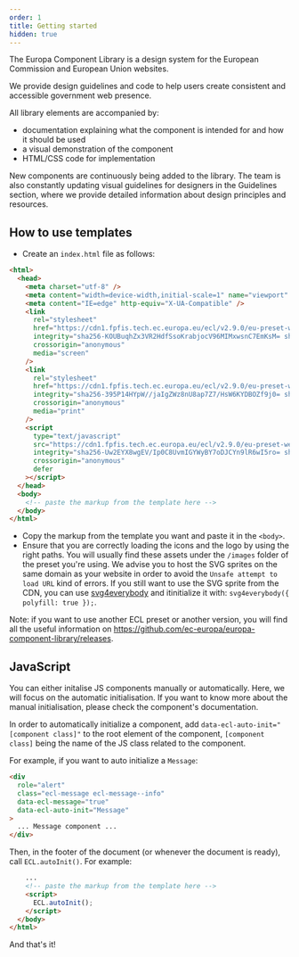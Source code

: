 ```yaml
---
order: 1
title: Getting started
hidden: true
---
```


The Europa Component Library is a design system for the European Commission and European Union websites.

We provide design guidelines and code to help users create consistent and accessible government web presence.

All library elements are accompanied by:

- documentation explaining what the component is intended for and how it should be used
- a visual demonstration of the component
- HTML/CSS code for implementation

New components are continuously being added to the library. The team is also constantly updating visual guidelines for designers in the Guidelines section, where we provide detailed information about design principles and resources.

## How to use templates

- Create an `index.html` file as follows:

```html
<html>
  <head>
    <meta charset="utf-8" />
    <meta content="width=device-width,initial-scale=1" name="viewport" />
    <meta content="IE=edge" http-equiv="X-UA-Compatible" />
    <link
      rel="stylesheet"
      href="https://cdn1.fpfis.tech.ec.europa.eu/ecl/v2.9.0/eu-preset-website/styles/ecl-eu-preset-website.css"
      integrity="sha256-KOUBuqhZx3VR2HdfSsoKrabjocV96MIMxwsnC7EmKsM= sha384-7CTyLAVWbN3adl9swStpvFgItMlD2NOtbueJFahb4eur0c+wlkwQOb1RXBzrbujg sha512-4V033MXLuUeQQ8AftpYKD2hbkwQx8stLZjQKYAqvEb8zF9c3fZod+rTwjwy+9FrLnzNrM2n64VyAyIztVypWew=="
      crossorigin="anonymous"
      media="screen"
    />
    <link
      rel="stylesheet"
      href="https://cdn1.fpfis.tech.ec.europa.eu/ecl/v2.9.0/eu-preset-website/styles/ecl-eu-preset-website-print.css"
      integrity="sha256-395P14HYpW//jaIgZWz8nU8ap7Z7/HsW6KYDBOZf9j0= sha384-G50p+WMx8tFroBMs6Q1J0SblhQ72Asg+DhmeD3ZqHxaNBRBvL16aNi/eeMDfgj2w sha512-tXVVnre4rBoMQIo9tumADgsAm4WLocypHoEg19EYumhirmwEjLmcW8n817SzhMv8fYZLLLiV/DPtA4Z0XA5wfQ=="
      crossorigin="anonymous"
      media="print"
    />
    <script
      type="text/javascript"
      src="https://cdn1.fpfis.tech.ec.europa.eu/ecl/v2.9.0/eu-preset-website/scripts/ecl-eu-preset-website.js"
      integrity="sha256-Uw2EYX8wgEV/Ip0C8UvmIGYWyBY7oDJCYn9lR6wI5ro= sha384-krMMP0Kf2rSf47NOSAUzPEfa/G9YI7zF3ZEwULkvuxzSZ+NYOpzA3mh3KPFzc26B sha512-dpmNZFCYQrQZBEwyO/A5Uwy2mW6wVHkd+onZrQ9qq85/P2sCTu0l3l0ngYqIWVvT6vTiOnHwZkQ3sHiTPKMWbw=="
      crossorigin="anonymous"
      defer
    ></script>
  </head>
  <body>
    <!-- paste the markup from the template here -->
  </body>
</html>
```

- Copy the markup from the template you want and paste it in the `<body>`.
- Ensure that you are correctly loading the icons and the logo by using the right paths. You will usually find these assets under the `/images` folder of the preset you're using. We advise you to host the SVG sprites on the same domain as your website in order to avoid the `Unsafe attempt to load URL` kind of errors. If you still want to use the SVG sprite from the CDN, you can use [svg4everybody](https://github.com/jonathantneal/svg4everybody) and itinitialize it with: `svg4everybody({ polyfill: true });`.

Note: if you want to use another ECL preset or another version, you will find all the useful information on https://github.com/ec-europa/europa-component-library/releases.

## JavaScript

You can either initalise JS components manually or automatically. Here, we will focus on the automatic initialisation. If you want to know more about the manual initialisation, please check the component's documentation.

In order to automatically initialize a component, add `data-ecl-auto-init="[component class]"` to the root element of the component, `[component class]` being the name of the JS class related to the component.

For example, if you want to auto initialize a `Message`:

```html
<div
  role="alert"
  class="ecl-message ecl-message--info"
  data-ecl-message="true"
  data-ecl-auto-init="Message"
>
  ... Message component ...
</div>
```

Then, in the footer of the document (or whenever the document is ready), call `ECL.autoInit()`. For example:

```html
    ...
    <!-- paste the markup from the template here -->
    <script>
      ECL.autoInit();
    </script>
  </body>
</html>
```

And that's it!
